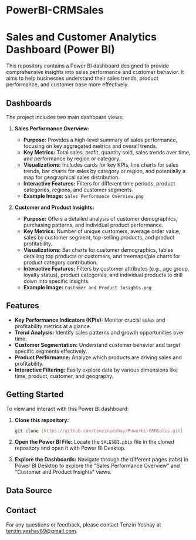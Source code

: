 # PowerBI-CRMSales

# Sales and Customer Analytics Dashboard (Power BI)

This repository contains a Power BI dashboard designed to provide comprehensive insights into sales performance and customer behavior. It aims to help businesses understand their sales trends, product performance, and customer base more effectively.

## Dashboards

The project includes two main dashboard views:

1.  **Sales Performance Overview:**
    * **Purpose:** Provides a high-level summary of sales performance, focusing on key aggregated metrics and overall trends.
    * **Key Metrics:** Total sales, profit, quantity sold, sales trends over time, and performance by region or category.
    * **Visualizations:** Includes cards for key KPIs, line charts for sales trends, bar charts for sales by category or region, and potentially a map for geographical sales distribution.
    * **Interactive Features:** Filters for different time periods, product categories, regions, and customer segments.
    * **Example Image:** `Sales Performance Overview.png`

2.  **Customer and Product Insights:**
    * **Purpose:** Offers a detailed analysis of customer demographics, purchasing patterns, and individual product performance.
    * **Key Metrics:** Number of unique customers, average order value, sales by customer segment, top-selling products, and product profitability.
    * **Visualizations:** Bar charts for customer demographics, tables detailing top products or customers, and treemaps/pie charts for product category contribution.
    * **Interactive Features:** Filters by customer attributes (e.g., age group, loyalty status), product categories, and individual products to drill down into specific insights.
    * **Example Image:** `Customer and Product Insights.png`

## Features

* **Key Performance Indicators (KPIs):** Monitor crucial sales and profitability metrics at a glance.
* **Trend Analysis:** Identify sales patterns and growth opportunities over time.
* **Customer Segmentation:** Understand customer behavior and target specific segments effectively.
* **Product Performance:** Analyze which products are driving sales and profitability.
* **Interactive Filtering:** Easily explore data by various dimensions like time, product, customer, and geography.

## Getting Started

To view and interact with this Power BI dashboard:

1.  **Clone this repository:**
    ```bash
    git clone [https://github.com/tenzinyeshay/Powerbi-CRMSales.git]
    ```
    
2.  **Open the Power BI File:** Locate the `SALESBI.pbix` file  in the cloned repository and open it with Power BI Desktop.

3.  **Explore the Dashboards:** Navigate through the different pages (tabs) in Power BI Desktop to explore the "Sales Performance Overview" and "Customer and Product Insights" views.

## Data Source


## Contact

For any questions or feedback, please contact Tenzin Yeshay at tenzin.yeshay89@gmail.com.
